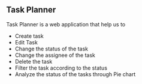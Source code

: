 ## Task Planner

Task Planner is a web application that help us to 

* Create task
* Edit Task
* Change the status of the task 
* Change the assignee of the task
* Delete the task
* Filter the task according to the status
* Analyze the status of the tasks through Pie chart
